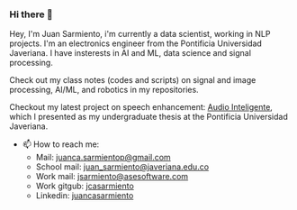 ### Hi there 👋

Hey, I'm Juan Sarmiento, i'm currently a data scientist, working in NLP projects. I'm an electronics engineer from the Pontificia Universidad Javeriana. I have insterests in AI and ML, data science and signal processing.

Check out my class notes (codes and scripts) on signal and image processing, AI/ML, and robotics in my repositories.

Checkout my latest project on speech enhancement: [Audio Inteligente](https://github.com/juancas9812/TG_Audio_Inteligente), which I presented as my undergraduate thesis at the Pontificia Universidad Javeriana.


- 📫 How to reach me: 
  - Mail: juanca.sarmientop@gmail.com
  - School mail: juan_sarmiento@javeriana.edu.co
  - Work mail: jsarmiento@asesoftware.com
  - Work gitgub: [jcasarmiento](https://www.github.com/jcasarmiento)
  - Linkedin: [juancasarmiento](https://www.linkedin.com/in/juancasarmiento/)

<!--
**juancas9812/juancas9812** is a ✨ _special_ ✨ repository because its `README.md` (this file) appears on your GitHub profile.

Here are some ideas to get you started:

- 🔭 I’m currently working on ...
- 🌱 I’m currently learning ...
- 👯 I’m looking to collaborate on ...
- 🤔 I’m looking for help with ...
- 💬 Ask me about ...
- 📫 How to reach me: ...
- 😄 Pronouns: ...
- ⚡ Fun fact: ...
-->
